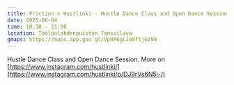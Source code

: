 ```yaml
---
title: Friction x Hustlinki - Hustle Dance Class and Open Dance Session
date: 2025-06-04
time: 18:30 - 21:00
location: Töölönlahdenpuiston Tanssilava
gmaps: https://maps.app.goo.gl/VpNY6gLJo8ftjGz98
---
```

Hustle Dance Class and Open Dance Session. More on [https://www.instagram.com/hustlinki/](https://www.instagram.com/hustlinki/p/DJ9rVs6N5j-/)